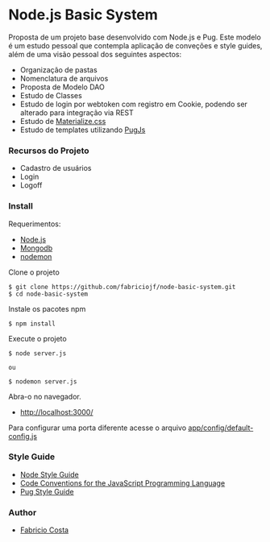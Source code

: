 # Node.js Basic System

Proposta de um projeto base desenvolvido com Node.js e Pug. Este modelo é um estudo pessoal que contempla aplicação de conveções e style guides, além de uma visão pessoal dos seguintes aspectos:

  - Organização de pastas
  - Nomenclatura de arquivos
  - Proposta de Modelo DAO
  - Estudo de Classes
  - Estudo de login por webtoken com registro em Cookie, podendo ser alterado para integração via REST
  - Estudo de [Materialize.css](http://materializecss.com/)
  - Estudo de templates utilizando [PugJs](https://pugjs.org/api/getting-started.html)

### Recursos do Projeto

  - Cadastro de usuários  
  - Login
  - Logoff  

### Install

Requerimentos:

  - [Node.js](https://github.com/fabriciojf/tips/blob/master/nodeinstalls.md#installing-nodejs)
  - [Mongodb](https://github.com/fabriciojf/tips/blob/master/nodeinstalls.md#installing-mongodb---debian)
  - [nodemon](https://github.com/fabriciojf/tips/blob/master/nodeinstalls.md#suggested-global-packages)

Clone o projeto

```console
$ git clone https://github.com/fabriciojf/node-basic-system.git
$ cd node-basic-system
```

Instale os pacotes npm

```console
$ npm install
```

Execute o projeto

```console
$ node server.js

ou

$ nodemon server.js
```

Abra-o no navegador.  

  - [http://localhost:3000/](http://localhost:3000)

Para configurar uma porta diferente acesse o arquivo  [app/config/default-config.js](https://github.com/fabriciojf/node-basic-system/blob/master/app/config/default-config.js)  

### Style Guide

  - [Node Style Guide](https://github.com/felixge/node-style-guide)
  - [Code Conventions for the JavaScript Programming Language](http://javascript.crockford.com/code.html)
  - [Pug Style Guide](https://pugjs.org/api/getting-started.html)


### Author

  - [Fabricio Costa](http://fabriciojf.com)